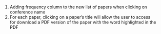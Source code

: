 1) Adding frequency column to the new list of papers when clicking on conference name
2) For each paper, clicking on a paper’s title will allow the user to access for download a PDF version of the paper with the word highlighted in the PDF